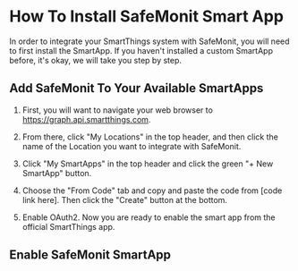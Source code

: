 # How To Install SafeMonit Smart App

In order to integrate your SmartThings system with SafeMonit, you will need to first install the SmartApp. If you haven't installed a custom SmartApp before, it's okay, we will take you step by step.

## Add SafeMonit To Your Available SmartApps

1. First, you will want to navigate your web browser to <https://graph.api.smartthings.com>.

2. From there, click "My Locations" in the top header, and then click the name of the Location you want to integrate with SafeMonit.

3. Click "My SmartApps" in the top header and click the green "+ New SmartApp" button.

4. Choose the "From Code" tab and copy and paste the code from [code link here]. Then click the "Create" button at the bottom.

5. Enable OAuth2. Now you are ready to enable the smart app from the official SmartThings app.


## Enable SafeMonit SmartApp
